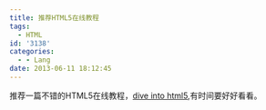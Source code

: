 ```yaml
---
title: 推荐HTML5在线教程
tags:
  - HTML
id: '3138'
categories:
  - - Lang
date: 2013-06-11 18:12:45
---
```


推荐一篇不错的HTML5在线教程，[dive into html5](http://diveintohtml5.info),有时间要好好看看。